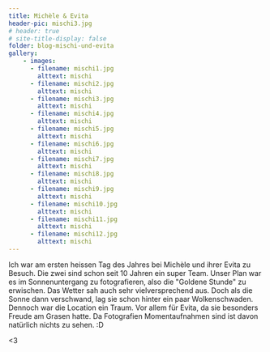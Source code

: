 ```yaml
---
title: Michèle & Evita
header-pic: mischi3.jpg
# header: true
# site-title-display: false
folder: blog-mischi-und-evita
gallery: 
    - images:
      - filename: mischi1.jpg
        alttext: mischi
      - filename: mischi2.jpg
        alttext: mischi
      - filename: mischi3.jpg
        alttext: mischi
      - filename: mischi4.jpg
        alttext: mischi
      - filename: mischi5.jpg
        alttext: mischi
      - filename: mischi6.jpg
        alttext: mischi
      - filename: mischi7.jpg
        alttext: mischi
      - filename: mischi8.jpg
        alttext: mischi
      - filename: mischi9.jpg
        alttext: mischi
      - filename: mischi10.jpg
        alttext: mischi
      - filename: mischi11.jpg
        alttext: mischi
      - filename: mischi12.jpg
        alttext: mischi    
---
```

Ich war am ersten heissen Tag des Jahres bei Michèle und ihrer Evita zu Besuch. Die zwei sind schon seit 10 Jahren ein super Team. Unser Plan war es im Sonnenuntergang zu fotografieren, also die "Goldene Stunde" zu erwischen. Das Wetter sah auch sehr vielversprechend aus. Doch als die Sonne dann verschwand, lag sie schon hinter ein paar Wolkenschwaden. Dennoch war die Location ein Traum. Vor allem für Evita, da sie besonders Freude am Grasen hatte. Da Fotografien Momentaufnahmen sind ist davon natürlich nichts zu sehen. :D

&lt;3



